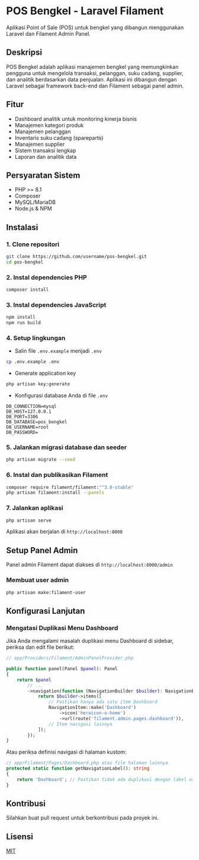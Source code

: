 # POS Bengkel - Laravel Filament

Aplikasi Point of Sale (POS) untuk bengkel yang dibangun menggunakan Laravel dan Filament Admin Panel.

## Deskripsi

POS Bengkel adalah aplikasi manajemen bengkel yang memungkinkan pengguna untuk mengelola transaksi, pelanggan, suku cadang, supplier, dan analitik berdasarkan data penjualan. Aplikasi ini dibangun dengan Laravel sebagai framework back-end dan Filament sebagai panel admin.

## Fitur

- Dashboard analitik untuk monitoring kinerja bisnis
- Manajemen kategori produk
- Manajemen pelanggan
- Inventaris suku cadang (spareparts)
- Manajemen supplier
- Sistem transaksi lengkap
- Laporan dan analitik data

## Persyaratan Sistem

- PHP >= 8.1
- Composer
- MySQL/MariaDB
- Node.js & NPM

## Instalasi

### 1. Clone repositori

```bash
git clone https://github.com/username/pos-bengkel.git
cd pos-bengkel
```

### 2. Instal dependencies PHP

```bash
composer install
```

### 3. Instal dependencies JavaScript

```bash
npm install
npm run build
```

### 4. Setup lingkungan

- Salin file `.env.example` menjadi `.env`
```bash
cp .env.example .env
```

- Generate application key
```bash
php artisan key:generate
```

- Konfigurasi database Anda di file `.env`
```
DB_CONNECTION=mysql
DB_HOST=127.0.0.1
DB_PORT=3306
DB_DATABASE=pos_bengkel
DB_USERNAME=root
DB_PASSWORD=
```

### 5. Jalankan migrasi database dan seeder

```bash
php artisan migrate --seed
```

### 6. Instal dan publikasikan Filament

```bash
composer require filament/filament:"^3.0-stable"
php artisan filament:install --panels
```

### 7. Jalankan aplikasi

```bash
php artisan serve
```

Aplikasi akan berjalan di `http://localhost:8000`

## Setup Panel Admin

Panel admin Filament dapat diakses di `http://localhost:8000/admin`

### Membuat user admin

```bash
php artisan make:filament-user
```

## Konfigurasi Lanjutan

### Mengatasi Duplikasi Menu Dashboard

Jika Anda mengalami masalah duplikasi menu Dashboard di sidebar, periksa dan edit file berikut:

```php
// app/Providers/Filament/AdminPanelProvider.php

public function panel(Panel $panel): Panel
{
    return $panel
        // ...
        ->navigation(function (NavigationBuilder $builder): NavigationBuilder {
            return $builder->items([
                // Pastikan hanya ada satu item Dashboard
                NavigationItem::make('Dashboard')
                    ->icon('heroicon-o-home')
                    ->url(route('filament.admin.pages.dashboard')),
                // Item navigasi lainnya
            ]);
        });
}
```

Atau periksa definisi navigasi di halaman kustom:

```php
// app/Filament/Pages/Dashboard.php atau file halaman lainnya
protected static function getNavigationLabel(): string
{
    return 'Dashboard'; // Pastikan tidak ada duplikasi dengan label navigasi lain
}
```

## Kontribusi

Silahkan buat pull request untuk berkontribusi pada proyek ini.

## Lisensi

[MIT](https://opensource.org/licenses/MIT)
